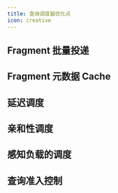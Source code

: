 ```yaml
---
title: 查询调度器优化点
icon: creative
---
```


## Fragment 批量投递

## Fragment 元数据 Cache

## 延迟调度

## 亲和性调度

## 感知负载的调度

## 查询准入控制


